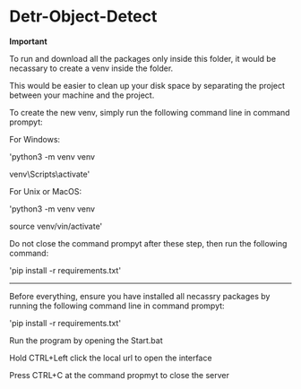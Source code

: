 # Detr-Object-Detect

**Important**

To run and download all the packages only inside this folder, it would be necassary to create a venv inside the folder.

This would be easier to clean up your disk space by separating the project between your machine and the project.

To create the new venv, simply run the following command line in command prompyt:

For Windows:

'python3 -m venv venv

venv\Scripts\activate'

For Unix or MacOS:

'python3 -m venv venv

source venv/vin/activate'

Do not close the command prompyt after these step, then run the following command:

'pip install -r requirements.txt'

**********************************************

Before everything, ensure you have installed all necassry packages by running the following command line in command prompyt:

'pip install -r requirements.txt'

Run the program by opening the Start.bat

Hold CTRL+Left click the local url to open the interface

Press CTRL+C at the command propmyt to close the server
